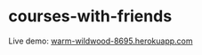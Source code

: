 courses-with-friends
====================
Live demo: [warm-wildwood-8695.herokuapp.com](http://warm-wildwood-8695.herokuapp.com)
